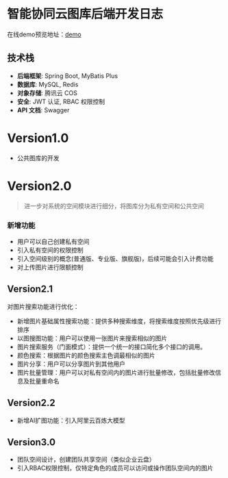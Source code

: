 # 智能协同云图库后端开发日志
在线demo预览地址：[demo](http://http://106.53.170.105/ "点击进入羡慕预览")

## 技术栈
- **后端框架**: Spring Boot, MyBatis Plus
- **数据库**: MySQL, Redis
- **对象存储**: 腾讯云 COS
- **安全**: JWT 认证, RBAC 权限控制
- **API 文档**: Swagger

# Version1.0
- 公共图库的开发

# Version2.0
> 进一步对系统的空间模块进行细分，将图库分为私有空间和公共空间
### 新增功能
- 用户可以自己创建私有空间
- 引入私有空间的权限控制
- 引入空间级别的概念(普通版、专业版、旗舰版)，后续可能会引入计费功能
- 对上传图片进行限额控制

## Version2.1
对图片搜索功能进行优化：
- 新增图片基础属性搜索功能：提供多种搜索维度，将搜索维度按照优先级进行排序
- 以图搜图功能：用户可以使用一张图片来搜索相似的图片
- 图片搜索服务（门面模式）：提供一个统一的接口简化多个接口的调用。
- 颜色搜索：根据图片的颜色搜索主色调最相似的图片
- 图片分享：用户可以分享图片到其他用户
- 图片批量管理：用户可以对私有空间内的图片进行批量修改，包括批量修改信息及批量重命名

## Version2.2
- 新增AI扩图功能：引入阿里云百炼大模型

## Version3.0
- 团队空间设计，创建团队共享空间（类似企业云盘）
- 引入RBAC权限控制，仅特定角色的成员可以访问或操作团队空间内的图片
